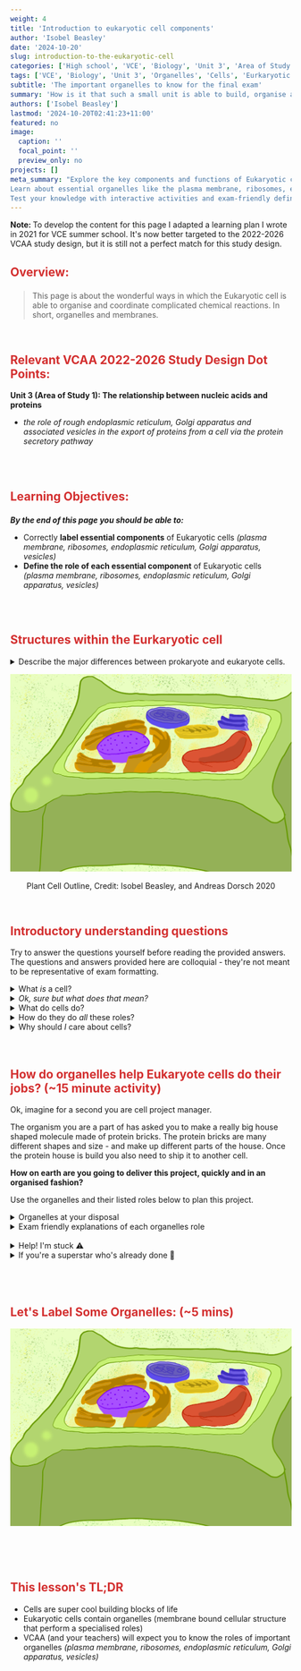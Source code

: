 ```yaml
---
weight: 4
title: 'Introduction to eukaryotic cell components'
author: 'Isobel Beasley'
date: '2024-10-20'
slug: introduction-to-the-eukaryotic-cell
categories: ['High school', 'VCE', 'Biology', 'Unit 3', 'Area of Study 1']
tags: ['VCE', 'Biology', 'Unit 3', 'Organelles', 'Cells', 'Eurkaryotic', 'Endoplasmic Reticulum', 'Golgi Apparatus', 'Vesicles']
subtitle: 'The important organelles to know for the final exam'
summary: 'How is it that such a small unit is able to build, organise and export such complex proteins?'
authors: ['Isobel Beasley']
lastmod: '2024-10-20T02:41:23+11:00'
featured: no
image: 
  caption: ''
  focal_point: ''
  preview_only: no
projects: []
meta_summary: "Explore the key components and functions of Eukaryotic cells in this VCE Biology study guide. 
Learn about essential organelles like the plasma membrane, ribosomes, endoplasmic reticulum, Golgi apparatus, and vesicles, and understand their roles in cell function and protein synthesis. 
Test your knowledge with interactive activities and exam-friendly definitions"
---
```


<aside>

<b> Note: </b> To develop the content for this page I adapted a learning plan I wrote in 2021 for VCE summer school. It's now better targeted to the 2022-2026 VCAA study design, but it is still not a perfect match for this study design. 

</aside>

<h2 style="color:#D32F2F">

Overview:

</h2>

> This page is about the wonderful ways in which the Eukaryotic cell is able to organise and coordinate complicated chemical reactions. In short, organelles and membranes. 

<br>
 

<h2 style="color:#D32F2F">
Relevant VCAA 2022-2026 Study Design Dot Points:    
</h2> 

<aside>
<b>Unit 3 (Area of Study 1): The relationship between nucleic acids and proteins</b>
<ul>
<li>
<i>the role of rough endoplasmic reticulum, Golgi apparatus and associated vesicles in the export of proteins from a cell via the protein secretory pathway</i>
</li>
</ul>
</aside>

<br> 
<br> 

<h2 style="color:#D32F2F">

Learning Objectives:

</h2>

<b>*By the end of this page you should be able to:* </b>

- Correctly <b>label essential components</b> of Eukaryotic cells *(plasma membrane, ribosomes, endoplasmic reticulum, Golgi apparatus, vesicles)*
- <b>Define the role of each essential component</b> of Eukaryotic cells *(plasma membrane, ribosomes, endoplasmic reticulum, Golgi apparatus, vesicles)*

<br>
<br>


<h2 style="color:#D32F2F"> Structures within the Eurkaryotic cell </h2>

<details> <summary> Describe the major differences between prokaryote and eukaryote cells.  </summary> 

<br> 
Eukaryote cells contain membrane bound organelles and a nucleus (which contains the cells DNA), whereas prokaryote cells do not contain any membrane bound organelles or a double-layered membrane around their DNA. 

<br>

</details>

![Plant Cell Outline, Credit: Isobel Beasley, and Andreas Dorsch 2020](plant_cell_eg.svg)

<p align = "center">
Plant Cell Outline, Credit: Isobel Beasley, and Andreas Dorsch 2020 
</p>


<br> 

<h2 style="color:#D32F2F"> Introductory understanding questions </h2>

Try to answer the questions yourself before reading the provided answers. The questions and answers provided here are colloquial - they're not meant to be representative of exam formatting. 

<details>
    <summary> What <em> is </em> a cell? </summary>
    <br> <br> A cell is the most basic unit of life. <br><br>
</details>

<details> 
    <summary> <em> Ok, sure but what does that mean? </em> </summary>
    <br> It means that the cell is the smallest building block that all living things have in common.
    <br>
    <center>
    <iframe width="560" height="315" src="https://www.youtube-nocookie.com/embed/5KfHxF6Vhps?si=KvXnDIRgykWfb56c" title="YouTube video player" frameborder="0" allow="accelerometer; autoplay; clipboard-write; encrypted-media; gyroscope; picture-in-picture; web-share" referrerpolicy="strict-origin-when-cross-origin" allowfullscreen></iframe>
    <br>
    More detailed explanation from an 'Introduction to the cell' by Khan Academy
    </center>
    <br>
</details>


<details>
         <summary> What do cells do? </summary>
         <br> <br>
         Everything you need to survive. Make proteins. Sort and organise molecules. Break down materials to obtain energy. Remove waste. Respond to infection with viruses. <b> All of it </b> 
         <br> <br>
</details>

<details> 
        <summary> How do they do <em> all </em> these roles? </summary>
        <br> <br>
        Through the magic of project management. No seriously, by having organelles cells can assign tasks, organise, sort and build materials - to perform all the jobs a cell has. We'll go into more detail about what I mean by this below. 
        <br> <br>
</details>

<details>
    <summary> Why should <em> I </em> care about cells? </summary>
    Hopefully because you're made of them. Because you need them to survive. Because they're really <em> really </em> tiny blobs of different shapes, sizes, roles, and which manage and run billions of different chemical reactions which are happening in you right now. Cells are the reason that you can be here right now reading this. Thank you cells!
</details>

<br>
<br>

<h2 style="color:#D32F2F"> How do organelles help Eukaryote cells do their jobs? (~15 minute activity) </h2>

Ok, imagine for a second you are cell project manager. 

The organism you are a part of has asked you to make a really big house shaped molecule made of protein bricks. The protein bricks are many different shapes and size - and make up different parts of the house. Once the protein house is build you also need to ship it to another cell. 

**How on earth are you going to deliver this project, quickly and in an organised fashion?** 

Use the organelles and their listed roles below to plan this project. 


<div class="toggle"> 
<details> 
         <summary>  Organelles at your disposal </summary>

<details><br><br>
         <summary> <b> Nucleus </b> </summary>
         
![Nucleus](nucleus_eg.svg)

<br>
<b> The Nucleus </b> Where all the protein brick blueprints are held. Blueprints are converted into easy to transport but temporary paper booklets.
<br>

</details>
<details>
         <summary> <b> Endoplasmic Reticulum </b> </summary>

![Endoplasmic Reticulum](er_eg.svg)

<b> The Endoplasmic Reticulum </b> Moves materials around the cell. 
<br>

</details> 
<details>
          <summary> <b> Vesicle </b> </summary>
          
![Vesicle](vesicle_eg.svg)

**Vesicle**: Ships big materials out of the cell.
</details>
<details>
         <summary> <b> Ribosomes </b> </summary>
         
**Ribosomes**: Where protein bricks get made by reading instructions from paper booklets.
</details>

<details> 
        <summary> <b> Golgi Appartus </b> </summary>

![Golgi Apparatus](sort_golgi.gif)

**The Golgi Apparatus**: Sorts, modifies and organises materials in preparation for shipping outside the cell. 
</details>

</details>
</div>

<div>
<details> 
         <summary> Exam friendly explanations of each organelles role </summary>
<br><br>
<ul>
<li> <b> Ribosomes</b>:  <i> the site of protein synthesis </i>
</li>
      <ul> 
      <li> Proteins made in the rough Endoplasmic reticulum are transported out of the cell.
      </li> 
      <li> Proteins produced on free ribosomes are used within the cell 
      </li>
      </ul> 
<li> <b> Endoplasmic reticulum </b> (Rough & Smooth): <i> Internal transport for materials through membrane-bound channels. </i>
      <ul>
      <li> Rough: Site of protein synthesis (called rough because ribosomes are on the surface), folding of polypeptide chain occurs in the lumen of the rough endoplasmic reticulum [inner areas]
      </li>
      <li> 
      Smooth: Site of lipid and membrane synthesis
      </li>
      </ul> 
</li>

<li> <b> Golgi Apparatus </b>  (or Golgi Bodies): <i> Sorting, storing and modification of materials for transport outside of the cell via exocytosis  </i> 
</li> 
<li> <b> Vesicles </b> : As above, </i> The Golgi Apparatus packages materials into vesicles, which are excreted externally via exocytosis </i> 
</li>
</ul> 

</details>

<br>

<details> 
        <summary> Help! I'm stuck ⚠️ </summary>
        <br> Google is your friend and so is the below video: <br>
        
<center>
<iframe width="560" height="315" src="https://www.youtube-nocookie.com/embed/Hmwvj9X4GNY?si=YPcWj3PAPqvtehlz" title="YouTube video player" frameborder="0" allow="accelerometer; autoplay; clipboard-write; encrypted-media; gyroscope; picture-in-picture; web-share" referrerpolicy="strict-origin-when-cross-origin" allowfullscreen></iframe>

<br> 
Parts of a cell
</center> <br>

        
</details>
<details> 
      <summary> If you're a superstar who's already done 💫 </summary>
    <br> 
    Translate the listed organelle roles below into VCAA friendly definitions. 
    Go to the next activity and see if you can now label some organelles!
    <br>
</details>


<br>
<br>
<br> 

<h2 style="color:#D32F2F"> Let's Label Some Organelles: (~5 mins) </h2>

![Plant cell](plant_cell_eg.svg)

<br>
<br>
<br> 

<h2 style="color:#D32F2F">  This lesson's TL;DR </h2>

- Cells are super cool building blocks of life
- Eukaryotic cells contain organelles (membrane bound cellular structure that perform a specialised roles)
- VCAA (and your teachers) will expect you to know the roles of important organelles *(plasma membrane, ribosomes, endoplasmic reticulum, Golgi apparatus, vesicles)*

<br>
<br> 
